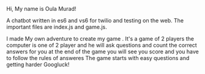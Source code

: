 
Hi,
My name is Oula Murad!

A chatbot written in es6 and vs6 for twilio and testing on the web. The important files are index.js and game.js.

I  made  My own adventure to create my game . 
It's a game of 2 players
the computer is one of 2 player and he will ask questions and count the correct answers for you 
at the end of the game you will see you score and you have to follow the rules of answeres 
The game starts with easy questions and getting harder 
Googluck!






